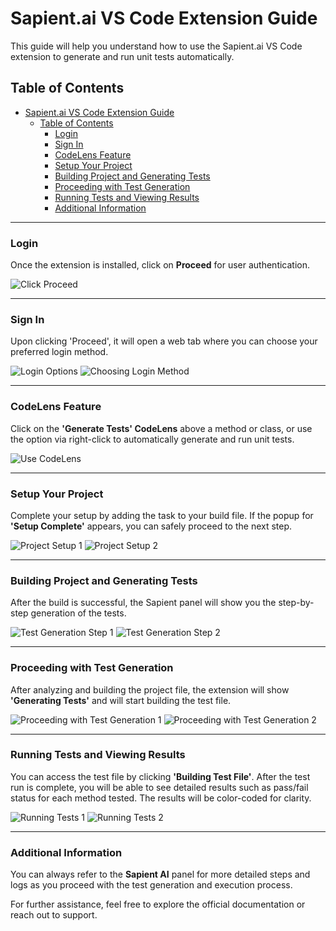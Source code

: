 # Sapient.ai VS Code Extension Guide

This guide will help you understand how to use the Sapient.ai VS Code extension to generate and run unit tests automatically.

## Table of Contents

- [Sapient.ai VS Code Extension Guide](#sapientai-vs-code-extension-guide)
  - [Table of Contents](#table-of-contents)
    - [Login](#login)
    - [Sign In](#sign-in)
    - [CodeLens Feature](#codelens-feature)
    - [Setup Your Project](#setup-your-project)
    - [Building Project and Generating Tests](#building-project-and-generating-tests)
    - [Proceeding with Test Generation](#proceeding-with-test-generation)
    - [Running Tests and Viewing Results](#running-tests-and-viewing-results)
    - [Additional Information](#additional-information)

---

### Login

Once the extension is installed, click on **Proceed** for user authentication.

![Click Proceed](https://raw.githubusercontent.com/Sapient-AI/vscode/main/images/step_1.png)

---

### Sign In

Upon clicking 'Proceed', it will open a web tab where you can choose your preferred login method.

![Login Options](https://raw.githubusercontent.com/Sapient-AI/vscode/main/images/step_3.png)
![Choosing Login Method](https://raw.githubusercontent.com/Sapient-AI/vscode/main/images/step_2.png)

---

### CodeLens Feature

Click on the **'Generate Tests' CodeLens** above a method or class, or use the option via right-click to automatically generate and run unit tests.

![Use CodeLens](https://raw.githubusercontent.com/Sapient-AI/vscode/main/images/step_4.png)

---

### Setup Your Project

Complete your setup by adding the task to your build file. If the popup for **'Setup Complete'** appears, you can safely proceed to the next step.

![Project Setup 1](https://raw.githubusercontent.com/Sapient-AI/vscode/main/images/step_5.png)
![Project Setup 2](https://raw.githubusercontent.com/Sapient-AI/vscode/main/images/step_6.png)

---

### Building Project and Generating Tests

After the build is successful, the Sapient panel will show you the step-by-step generation of the tests.

![Test Generation Step 1](https://raw.githubusercontent.com/Sapient-AI/vscode/main/images/step_7.png)
![Test Generation Step 2](https://raw.githubusercontent.com/Sapient-AI/vscode/main/images/step_8.png)

---

### Proceeding with Test Generation

After analyzing and building the project file, the extension will show **'Generating Tests'** and will start building the test file.

![Proceeding with Test Generation 1](https://raw.githubusercontent.com/Sapient-AI/vscode/main/images/step_9.png)
![Proceeding with Test Generation 2](https://raw.githubusercontent.com/Sapient-AI/vscode/main/images/step_10.png)

---

### Running Tests and Viewing Results

You can access the test file by clicking **'Building Test File'**. After the test run is complete, you will be able to see detailed results such as pass/fail status for each method tested. The results will be color-coded for clarity.

![Running Tests 1](https://raw.githubusercontent.com/Sapient-AI/vscode/main/images/step_11.png)
![Running Tests 2](https://raw.githubusercontent.com/Sapient-AI/vscode/main/images/step_12.png)

---

### Additional Information

You can always refer to the **Sapient AI** panel for more detailed steps and logs as you proceed with the test generation and execution process.

For further assistance, feel free to explore the official documentation or reach out to support.

